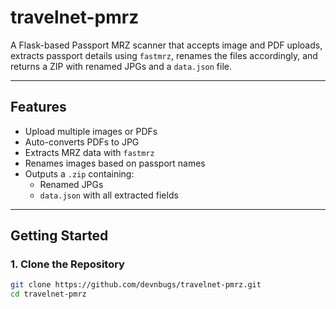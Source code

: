 # travelnet-pmrz

A Flask-based Passport MRZ scanner that accepts image and PDF uploads, extracts passport details using `fastmrz`, renames the files accordingly, and returns a ZIP with renamed JPGs and a `data.json` file.

---

## Features

- Upload multiple images or PDFs
- Auto-converts PDFs to JPG
- Extracts MRZ data with `fastmrz`
- Renames images based on passport names
- Outputs a `.zip` containing:
  - Renamed JPGs
  - `data.json` with all extracted fields

---

## Getting Started

### 1. Clone the Repository

```bash
git clone https://github.com/devnbugs/travelnet-pmrz.git
cd travelnet-pmrz
